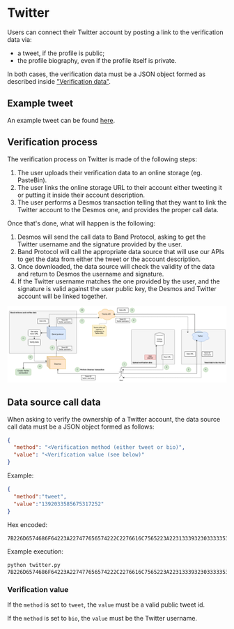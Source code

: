 # Twitter
Users can connect their Twitter account by posting a link to the verification data via:

- a tweet, if the profile is public;
- the profile biography, even if the profile itself is private. 

In both cases, the verification data must be a JSON object formed as described inside ["Verification data"](../verification-data.md).

## Example tweet
An example tweet can be found [here](https://twitter.com/ricmontagnin/status/1368883070590476292). 

## Verification process
The verification process on Twitter is made of the following steps:

1. The user uploads their verification data to an online storage (eg. PasteBin). 
2. The user links the online storage URL to their account either tweeting it or putting it inside their account description.
3. The user performs a Desmos transaction telling that they want to link the Twitter account to the Desmos one, and provides the proper call data. 

Once that's done, what will happen is the following: 

1. Desmos will send the call data to Band Protocol, asking to get the Twitter username and the signature provided by the user. 
2. Band Protocol will call the appropriate data source that will use our APIs to get the data from either the tweet or the account description. 
3. Once downloaded, the data source will check the validity of the data and return to Desmos the username and signature. 
4. If the Twitter username matches the one provided by the user, and the signature is valid against the user public key, the Desmos and Twitter account will be linked together.  

![](../.img/twitter.png)


## Data source call data
When asking to verify the ownership of a Twitter account, the data source call data must be a JSON object formed as follows: 

```json
{
  "method": "<Verification method (either tweet or bio)",
  "value": "<Verification value (see below)"
}
```

Example: 
```json
{
  "method":"tweet",
  "value":"1392033585675317252"
}
```

Hex encoded:
```
7B226D6574686F64223A227477656574222C2276616C7565223A2231333932303333353835363735333137323532227D
```

Example execution: 

```shell
python twitter.py 7B226D6574686F64223A227477656574222C2276616C7565223A2231333932303333353835363735333137323532227D
```

### Verification value
If the `method` is set to `tweet`, the `value` must be a valid public tweet id.

If the `method` is set to `bio`, the `value` must be the Twitter username. 
